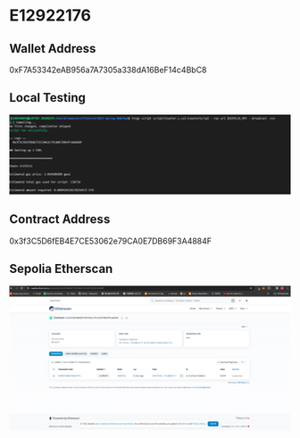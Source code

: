 # E12922176 

## Wallet Address
0xF7A53342eAB956a7A7305a338dA16BeF14c4BbC8

## Local Testing
![Alt text](./hw0/figure2.png)

## Contract Address
0x3f3C5D6fEB4E7CE53062e79CA0E7DB69F3A4884F

## Sepolia Etherscan

![Alt text](./hw0/figure3.png)
